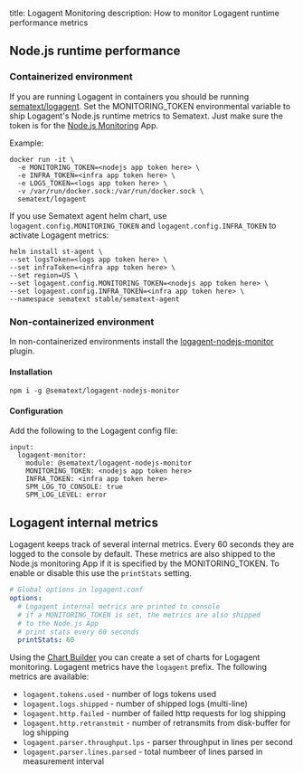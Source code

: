title: Logagent Monitoring 
description: How to monitor Logagent runtime performance metrics

## Node.js runtime performance

### Containerized environment
If you are running Logagent in containers you should be running [sematext/logagent](./installation-docker/).
Set the MONITORING_TOKEN environmental variable to ship Logagent's Node.js runtime metrics to Sematext.  Just make sure the token is for the [Node.js Monitoring](../integration/node.js/) App.

Example:
```
docker run -it \
  -e MONITORING_TOKEN=<nodejs app token here> \
  -e INFRA_TOKEN=<infra app token here> \
  -e LOGS_TOKEN=<logs app token here> \
  -v /var/run/docker.sock:/var/run/docker.sock \
  sematext/logagent
```

If you use Sematext agent helm chart, use `logagent.config.MONITORING_TOKEN` and `logagent.config.INFRA_TOKEN` to activate Logagent metrics:  

```
helm install st-agent \
--set logsToken=<logs app token here> \
--set infraToken=<infra app token here> \
--set region=US \
--set logagent.config.MONITORING_TOKEN=<nodejs app token here> \
--set logagent.config.INFRA_TOKEN=<infra app token here> \
--namespace sematext stable/sematext-agent 
```


### Non-containerized environment

In non-containerized environments install the [logagent-nodejs-monitor](https://www.npmjs.com/package/@sematext/logagent-nodejs-monitor) plugin.

#### Installation
```npm i -g @sematext/logagent-nodejs-monitor```

#### Configuration
Add the following to the Logagent config file:

```
input:
  logagent-monitor:
    module: @sematext/logagent-nodejs-monitor
    MONITORING_TOKEN: <nodejs app token here>
    INFRA_TOKEN: <infra app token here>
    SPM_LOG_TO_CONSOLE: true
    SPM_LOG_LEVEL: error
```
  
## Logagent internal metrics

Logagent keeps track of several internal metrics. Every 60 seconds they are logged to the console by default.  These metrics are also shipped to the Node.js monitoring App if it is specified by the MONITORING_TOKEN.  To enable or disable this use the `printStats` setting. 

```yaml
# Global options in logagent.conf
options:
  # Logagent internal metrics are printed to console
  # if a MONITORING_TOKEN is set, the metrics are also shipped  
  # to the Node.js App
  # print stats every 60 seconds 
  printStats: 60
```

Using the [Chart Builder](../dashboards/chart-builder/) you can create a set of charts for Logagent monitoring.  Logagent metrics have the `logagent` prefix. The following metrics are available: 

- `logagent.tokens.used` - number of logs tokens used
- `logagent.logs.shipped` - number of shipped logs (multi-line)
- `logagent.http.failed` - number of failed http requests for log shipping  
- `logagent.http.retranstmit` - number of retransmits from disk-buffer for log shipping  
- `logagent.parser.throughput.lps` - parser throughput in lines per second
- `logagent.parser.lines.parsed` - total numbeer of lines parsed in measurement interval

